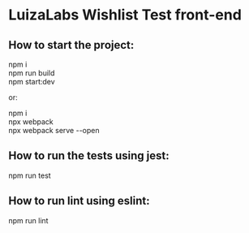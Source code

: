 # LuizaLabs Wishlist Test front-end

## How to start the project: ##

npm i <br>
npm run build <br>
npm start:dev <br>

or: <br>

npm i <br>
npx webpack <br>
npx webpack serve --open

## How to run the tests using jest: ##
npm run test

## How to run lint using eslint: ##
npm run lint
